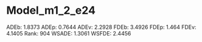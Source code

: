 # Model_m1_2_e24

ADEb: 1.8373
ADEp: 0.7644
ADEv: 2.2928
FDEb: 3.4926
FDEp: 1.464
FDEv: 4.1405
Rank: 904
WSADE: 1.3061
WSFDE: 2.4456